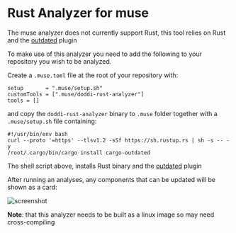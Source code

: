 # Rust Analyzer for muse

The muse analyzer does not currently support Rust, this tool relies on Rust and the [outdated](https://github.com/kbknapp/cargo-outdated) plugin 

To make use of this analyzer you need to add the following to your repository you wish to be analyzed.

Create a `.muse.toml` file at the root of your repository with:
```
setup       = ".muse/setup.sh"
customTools = [".muse/doddi-rust-analyzer"]
tools = []
```

and copy the `doddi-rust-analyzer` binary to `.muse` folder together with a `.muse/setup.sh` file containing:
```
#!/usr/bin/env bash
curl --proto '=https' --tlsv1.2 -sSf https://sh.rustup.rs | sh -s -- -y
/root/.cargo/bin/cargo install cargo-outdated
```

The shell script above, installs Rust binary and the [outdated](https://github.com/kbknapp/cargo-outdated) plugin

After running an analyses, any components that can be updated will be shown as a card:

![screenshot](https://ibb.co/LnPsgB5)

**Note**: that this analyzer needs to be built as a linux image so may need cross-compiling
